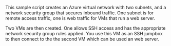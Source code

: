 This sample script creates an Azure virtual network with two subnets, and a network security group that secures inbound traffic. One subnet is for remote access traffic, one is web traffic for VMs that run a web server.

Two VMs are then created. One allows SSH access and has the appropriate network security group rules applied. You use this VM as an SSH jumpbox to then connect to the the second VM which can be used an web server.